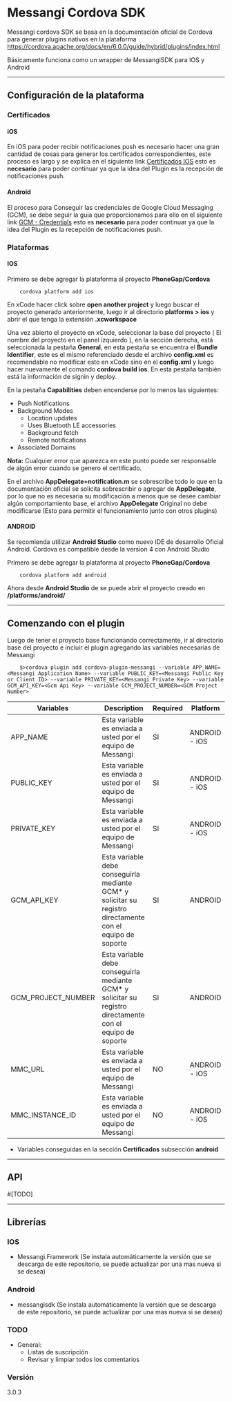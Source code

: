 # Messangi Cordova SDK

Messangi cordova SDK se basa en la documentación oficial de Cordova para generar plugins nativos en la plataforma https://cordova.apache.org/docs/en/6.0.0/guide/hybrid/plugins/index.html

Básicamente funciona como un wrapper de MessangiSDK para IOS y Android

----------
## Configuración de la plataforma

### Certificados
#### iOS
En iOS para poder recibir notificaciones push es necesario hacer una gran cantidad de cosas para generar los certificados correspondientes, este proceso es largo y se explica en el siguiente link [Certificados IOS](https://www.messangi.com/documentation/doku.php?id=sdk:ios_certs) esto es **necesario** para poder continuar ya que la idea del Plugin es la recepción de notificaciones push.

#### Android
El proceso para Conseguir las credenciales de Google Cloud Messaging (GCM), se debe seguir la guia que proporcionamos para ello en el siguiente link [GCM - Credentials](https://www.messangi.com/documentation/doku.php?id=sdk:android_keys) esto es **necesario** para poder continuar ya que la idea del Plugin es la recepción de notificaciones push.

### Plataformas

#### IOS
Primero se debe agregar la plataforma al proyecto **PhoneGap/Cordova** 

```
    cordova platform add ios
```
En xCode hacer click sobre **open another project** y luego buscar el proyecto generado anteriormente, luego ir al directorio **platforms > ios** y abrir el que tenga la extensión **.xcworkspace**

Una vez abierto el proyecto en xCode, seleccionar la base del proyecto ( El nombre del proyecto en el panel izquierdo ), en la sección derecha, está seleccionada la pestaña **General**, en esta pestaña se encuentra el **Bundle Identifier**, este es el mismo referenciado desde el archivo **config.xml** es recomendable no modificar esto en xCode sino en el **config.xml** y luego hacer nuevamente el comando **cordova build ios**. En esta pestaña también está la información de signin y deploy.

En la pestaña **Capabilities** deben encenderse por lo menos las siguientes: 

- Push Notifications
- Background Modes
	- Location updates
	- Uses Bluetooth LE accessories
	- Background fetch
	- Remote notifications
- Associated Domains 	

**Nota:** Cualquier error que aparezca en este punto puede ser responsable de algún error cuando se genero el certificado.


En el archivo **AppDelegate+notification.m** se sobrescribe todo lo que en la documentación oficial se solicita sobrescribir o agregar de **AppDelegate**, por lo que no es necesaria su modificación a menos que se desee cambiar algún comportamiento base, el archivo **AppDelegate** Original no debe modificarse (Esto para permitir el funcionamiento junto con otros plugins)


#### ANDROID
Se recomienda utilizar **Android Studio** como nuevo IDE de desarrollo Oficial Android. Cordova es compatible desde la version 4 con Android Studio

Primero se debe agregar la plataforma al proyecto **PhoneGap/Cordova** 

```
    cordova platform add android
```

Ahora desde **Android Studio** de se puede abrir el proyecto creado en **<carpeta del proyecto>/platforms/android/**


----------
## Comenzando con el plugin

Luego de tener el proyecto base funcionando correctamente, ir al directorio base del proyecto e incluir el plugin agregando las variables necesarias de Messangi

```shell
	$>cordova plugin add cordova-plugin-messangi --variable APP_NAME=<Messangi Application Name> --variable PUBLIC_KEY=<Messangi Public Key or Client ID> --variable PRIVATE_KEY=<Messangi Private Key> --variable GCM_API_KEY=<Gcm Api Key> --variable GCM_PROJECT_NUMBER=<GCM Project Number>
```

|Variables|Description|Required|Platform|
|---------|-----------|--------|--------|
|APP_NAME |Esta variable es enviada a usted por el equipo de Messangi|SI|ANDROID - iOS|
|PUBLIC_KEY|Esta variable es enviada a usted por el equipo de Messangi|SI|ANDROID - iOS|
|PRIVATE_KEY|Esta variable es enviada a usted por el equipo de Messangi|SI|ANDROID - iOS|
|GCM_API_KEY|Esta variable debe conseguirla mediante GCM* y solicitar su registro directamente con el equipo de soporte|SI|ANDROID|
|GCM_PROJECT_NUMBER|Esta variable debe conseguirla mediante GCM* y solicitar su registro directamente con el equipo de soporte |SI|ANDROID|
|MMC_URL|Esta variable es enviada a usted por el equipo de Messangi|NO|ANDROID - iOS|
|MMC_INSTANCE_ID|Esta variable es enviada a usted por el equipo de Messangi|NO|ANDROID - iOS|

* Variables conseguidas en la sección **Certificados** subsección **android**


----------
## API
#[TODO]

----------
## Librerías 

### IOS
 - Messangi.Framework (Se instala automáticamente la versión que se descarga de este repositorio, se puede actualizar por una mas nueva si se desea)

### Android
 - messangisdk  (Se instala automáticamente la versión que se descarga de este repositorio, se puede actualizar por una mas nueva si se desea)

### TODO
 - General:
    - Listas de suscripción
    - Revisar y limpiar todos los comentarios

### Versión
3.0.3

